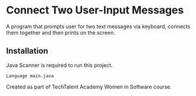 # Connect Two User-Input Messages
A program that prompts user for two text messages via keyboard, connects them together and then prints on the screen.

## Installation
Java Scanner is required to run this project.
```
Language main.java
```

Created as part of TechTalent Academy Women in Software course.